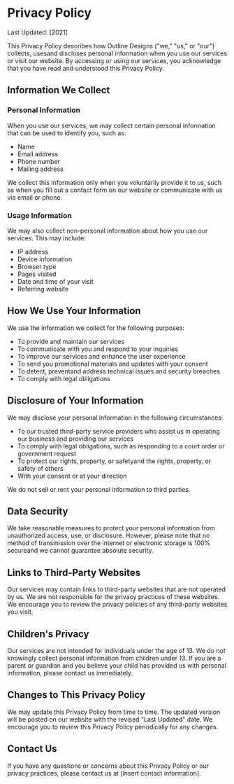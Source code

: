 # Privacy Policy

Last Updated: [2021]

This Privacy Policy describes how Outline Designs ("we," "us," or "our") collects, usesand discloses personal information when you use our services or visit our website. By accessing or using our services, you acknowledge that you have read and understood this Privacy Policy.

## Information We Collect

### Personal Information

When you use our services, we may collect certain personal information that can be used to identify you, such as:

- Name
- Email address
- Phone number
- Mailing address

We collect this information only when you voluntarily provide it to us, such as when you fill out a contact form on our website or communicate with us via email or phone.

### Usage Information

We may also collect non-personal information about how you use our services. This may include:

- IP address
- Device information
- Browser type
- Pages visited
- Date and time of your visit
- Referring website

## How We Use Your Information

We use the information we collect for the following purposes:

- To provide and maintain our services
- To communicate with you and respond to your inquiries
- To improve our services and enhance the user experience
- To send you promotional materials and updates with your consent
- To detect, preventand address technical issues and security breaches
- To comply with legal obligations

## Disclosure of Your Information

We may disclose your personal information in the following circumstances:

- To our trusted third-party service providers who assist us in operating our business and providing our services
- To comply with legal obligations, such as responding to a court order or government request
- To protect our rights, property, or safetyand the rights, property, or safety of others
- With your consent or at your direction

We do not sell or rent your personal information to third parties.

## Data Security

We take reasonable measures to protect your personal information from unauthorized access, use, or disclosure. However, please note that no method of transmission over the internet or electronic storage is 100% secureand we cannot guarantee absolute security.

## Links to Third-Party Websites

Our services may contain links to third-party websites that are not operated by us. We are not responsible for the privacy practices of these websites. We encourage you to review the privacy policies of any third-party websites you visit.

## Children's Privacy

Our services are not intended for individuals under the age of 13. We do not knowingly collect personal information from children under 13. If you are a parent or guardian and you believe your child has provided us with personal information, please contact us immediately.

## Changes to This Privacy Policy

We may update this Privacy Policy from time to time. The updated version will be posted on our website with the revised "Last Updated" date. We encourage you to review this Privacy Policy periodically for any changes.

## Contact Us

If you have any questions or concerns about this Privacy Policy or our privacy practices, please contact us at [insert contact information].

